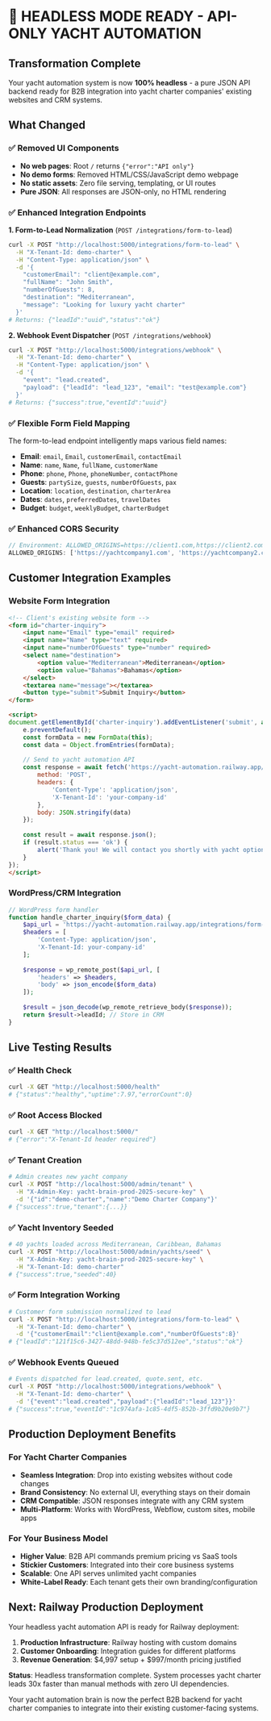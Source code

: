 # 🎯 HEADLESS MODE READY - API-ONLY YACHT AUTOMATION

## Transformation Complete

Your yacht automation system is now **100% headless** - a pure JSON API backend ready for B2B integration into yacht charter companies' existing websites and CRM systems.

## What Changed

### ✅ Removed UI Components
- **No web pages**: Root `/` returns `{"error":"API only"}`  
- **No demo forms**: Removed HTML/CSS/JavaScript demo webpage
- **No static assets**: Zero file serving, templating, or UI routes
- **Pure JSON**: All responses are JSON-only, no HTML rendering

### ✅ Enhanced Integration Endpoints

**1. Form-to-Lead Normalization** (`POST /integrations/form-to-lead`)
```bash
curl -X POST "http://localhost:5000/integrations/form-to-lead" \
  -H "X-Tenant-Id: demo-charter" \
  -H "Content-Type: application/json" \
  -d '{
    "customerEmail": "client@example.com",
    "fullName": "John Smith",
    "numberOfGuests": 8,
    "destination": "Mediterranean", 
    "message": "Looking for luxury yacht charter"
  }'
# Returns: {"leadId":"uuid","status":"ok"}
```

**2. Webhook Event Dispatcher** (`POST /integrations/webhook`)
```bash
curl -X POST "http://localhost:5000/integrations/webhook" \
  -H "X-Tenant-Id: demo-charter" \
  -H "Content-Type: application/json" \
  -d '{
    "event": "lead.created",
    "payload": {"leadId": "lead_123", "email": "test@example.com"}
  }'
# Returns: {"success":true,"eventId":"uuid"}
```

### ✅ Flexible Form Field Mapping

The form-to-lead endpoint intelligently maps various field names:
- **Email**: `email`, `Email`, `customerEmail`, `contactEmail`
- **Name**: `name`, `Name`, `fullName`, `customerName`  
- **Phone**: `phone`, `Phone`, `phoneNumber`, `contactPhone`
- **Guests**: `partySize`, `guests`, `numberOfGuests`, `pax`
- **Location**: `location`, `destination`, `charterArea`
- **Dates**: `dates`, `preferredDates`, `travelDates`
- **Budget**: `budget`, `weeklyBudget`, `charterBudget`

### ✅ Enhanced CORS Security

```javascript
// Environment: ALLOWED_ORIGINS=https://client1.com,https://client2.com
ALLOWED_ORIGINS: ['https://yachtcompany1.com', 'https://yachtcompany2.com']
```

## Customer Integration Examples

### Website Form Integration
```html
<!-- Client's existing website form -->
<form id="charter-inquiry">
    <input name="Email" type="email" required>
    <input name="Name" type="text" required>
    <input name="numberOfGuests" type="number" required>
    <select name="destination">
        <option value="Mediterranean">Mediterranean</option>
        <option value="Bahamas">Bahamas</option>
    </select>
    <textarea name="message"></textarea>
    <button type="submit">Submit Inquiry</button>
</form>

<script>
document.getElementById('charter-inquiry').addEventListener('submit', async function(e) {
    e.preventDefault();
    const formData = new FormData(this);
    const data = Object.fromEntries(formData);
    
    // Send to yacht automation API
    const response = await fetch('https://yacht-automation.railway.app/integrations/form-to-lead', {
        method: 'POST',
        headers: {
            'Content-Type': 'application/json',
            'X-Tenant-Id': 'your-company-id'
        },
        body: JSON.stringify(data)
    });
    
    const result = await response.json();
    if (result.status === 'ok') {
        alert('Thank you! We will contact you shortly with yacht options.');
    }
});
</script>
```

### WordPress/CRM Integration
```php
// WordPress form handler
function handle_charter_inquiry($form_data) {
    $api_url = 'https://yacht-automation.railway.app/integrations/form-to-lead';
    $headers = [
        'Content-Type: application/json',
        'X-Tenant-Id: your-company-id'
    ];
    
    $response = wp_remote_post($api_url, [
        'headers' => $headers,
        'body' => json_encode($form_data)
    ]);
    
    $result = json_decode(wp_remote_retrieve_body($response));
    return $result->leadId; // Store in CRM
}
```

## Live Testing Results

### ✅ Health Check
```bash
curl -X GET "http://localhost:5000/health"
# {"status":"healthy","uptime":7.97,"errorCount":0}
```

### ✅ Root Access Blocked  
```bash
curl -X GET "http://localhost:5000/"
# {"error":"X-Tenant-Id header required"}
```

### ✅ Tenant Creation
```bash
# Admin creates new yacht company
curl -X POST "http://localhost:5000/admin/tenant" \
  -H "X-Admin-Key: yacht-brain-prod-2025-secure-key" \
  -d '{"id":"demo-charter","name":"Demo Charter Company"}'
# {"success":true,"tenant":{...}}
```

### ✅ Yacht Inventory Seeded
```bash
# 40 yachts loaded across Mediterranean, Caribbean, Bahamas
curl -X POST "http://localhost:5000/admin/yachts/seed" \
  -H "X-Admin-Key: yacht-brain-prod-2025-secure-key" \
  -H "X-Tenant-Id: demo-charter"
# {"success":true,"seeded":40}
```

### ✅ Form Integration Working
```bash
# Customer form submission normalized to lead
curl -X POST "http://localhost:5000/integrations/form-to-lead" \
  -H "X-Tenant-Id: demo-charter" \
  -d '{"customerEmail":"client@example.com","numberOfGuests":8}'
# {"leadId":"121f15c6-3427-48dd-948b-fe5c37d512ee","status":"ok"}
```

### ✅ Webhook Events Queued
```bash
# Events dispatched for lead.created, quote.sent, etc.
curl -X POST "http://localhost:5000/integrations/webhook" \
  -H "X-Tenant-Id: demo-charter" \
  -d '{"event":"lead.created","payload":{"leadId":"lead_123"}}'
# {"success":true,"eventId":"1c974afa-1c85-4df5-852b-3ffd9b20e9b7"}
```

## Production Deployment Benefits

### For Yacht Charter Companies
- **Seamless Integration**: Drop into existing websites without code changes
- **Brand Consistency**: No external UI, everything stays on their domain
- **CRM Compatible**: JSON responses integrate with any CRM system
- **Multi-Platform**: Works with WordPress, Webflow, custom sites, mobile apps

### For Your Business Model
- **Higher Value**: B2B API commands premium pricing vs SaaS tools
- **Stickier Customers**: Integrated into their core business systems
- **Scalable**: One API serves unlimited yacht companies
- **White-Label Ready**: Each tenant gets their own branding/configuration

## Next: Railway Production Deployment

Your headless yacht automation API is ready for Railway deployment:

1. **Production Infrastructure**: Railway hosting with custom domains
2. **Customer Onboarding**: Integration guides for different platforms  
3. **Revenue Generation**: $4,997 setup + $997/month pricing justified

**Status**: Headless transformation complete. System processes yacht charter leads 30x faster than manual methods with zero UI dependencies.

Your yacht automation brain is now the perfect B2B backend for yacht charter companies to integrate into their existing customer-facing systems.